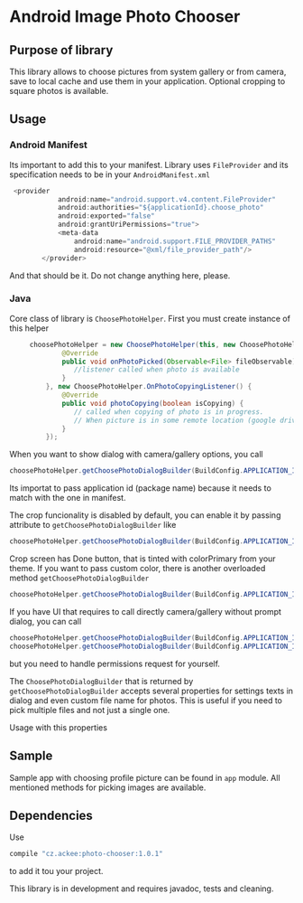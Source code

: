 # Android Image Photo Chooser
## Purpose of library

This library allows to choose pictures from system gallery or from camera, save to local cache and use them in your application. Optional cropping to square photos is available.

## Usage

### Android Manifest
Its important to add this to your manifest. Library uses `FileProvider` and its specification needs to be in your `AndroidManifest.xml`

```java
 <provider
            android:name="android.support.v4.content.FileProvider"
            android:authorities="${applicationId}.choose_photo"
            android:exported="false"
            android:grantUriPermissions="true">
            <meta-data
                android:name="android.support.FILE_PROVIDER_PATHS"
                android:resource="@xml/file_provider_path"/>
        </provider>
```

And that should be it. Do not change anything here, please.

### Java
Core class of library is `ChoosePhotoHelper`. First you must create instance of this helper
```java
     choosePhotoHelper = new ChoosePhotoHelper(this, new ChoosePhotoHelper.OnPhotoPickedListener() {
             @Override
             public void onPhotoPicked(Observable<File> fileObservable) {
                //listener called when photo is available
             }
         }, new ChoosePhotoHelper.OnPhotoCopyingListener() {
             @Override
             public void photoCopying(boolean isCopying) {
                // called when copying of photo is in progress.
                // When picture is in some remote location (google drive), downloading and copying can take some time
             }
         });
```

When you want to show dialog with camera/gallery options, you call
```java
choosePhotoHelper.getChoosePhotoDialogBuilder(BuildConfig.APPLICATION_ID).show(getSupportFragmentManager());
```
Its importat to pass application id (package name) because it needs to match with the one in manifest.


The crop funcionality is disabled by default, you can enable it by passing attribute to `getChoosePhotoDialogBuilder` like
```java
choosePhotoHelper.getChoosePhotoDialogBuilder(BuildConfig.APPLICATION_ID, true).show(getSupportFragmentManager());
```

Crop screen has Done button, that is tinted with colorPrimary from your theme. If you want to pass custom color, there is another overloaded method `getChoosePhotoDialogBuilder`

```java
choosePhotoHelper.getChoosePhotoDialogBuilder(BuildConfig.APPLICATION_ID, true, Color.BLUE).show(getSupportFragmentManager());
```

If you have UI that requires to call directly camera/gallery without prompt dialog, you can call
```java
choosePhotoHelper.getChoosePhotoDialogBuilder(BuildConfig.APPLICATION_ID, true).showCamera(getActivity());
choosePhotoHelper.getChoosePhotoDialogBuilder(BuildConfig.APPLICATION_ID, true).showGallery(getActivity());
```
but you need to handle permissions request for yourself.

The `ChoosePhotoDialogBuilder` that is returned by `getChoosePhotoDialogBuilder` accepts several properties for settings texts in dialog and even custom file name for photos. This is useful if you need to pick multiple files and not just a single one.

Usage with this properties

## Sample

Sample app with choosing profile picture can be found in `app` module. All mentioned methods for picking images are available.

## Dependencies

Use
```groovy
compile "cz.ackee:photo-chooser:1.0.1"
```
to add it tou your project.

This library is in development and requires javadoc, tests and cleaning.
